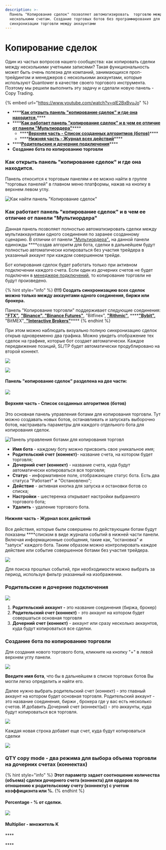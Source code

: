 ```yaml
---
description: >-
  Панель "Копирование сделок" позволяет автоматизировать  торговлю между
  несколькими счетам. Создание торговых ботов без программирования для
  синхронизации торговли между аккаунтами
---
```


# Копирование сделок

Один из частых вопросов нашего сообщества: как копировать сделки между несколькими учетными записями? Такая функциональность может быть очень полезна для компаний, занимающихся проп-трейдингом и менеджеров с несколькими аккаунтами, которые используют Quantower в качестве своего торгового инструмента. Поэтому мы решили выполнить эту задачу и сделали новую панель - Copy Trading.

{% embed url="https://www.youtube.com/watch?v=qIE2BxBvuJo" %}

* \*\*\*\*[**Как открыть панель "копирование сделок" и где она находится.**](kopirovanie-sdelok.md#kak-otkryt-panel-kopirovanie-sdelok-i-gde-ona-nakhoditsya)\*\*\*\*
* \*\*\*\*[**Как работает панель "копирование сделок" и в чем ее отличие от панели "Мультиордера"**](kopirovanie-sdelok.md#kak-rabotaet-panel-kopirovanie-sdelok-i-v-chem-ee-otlichie-ot-paneli-multiordera)\*\*\*\*
  * \*\*\*\*[**Верхняя часть - Список созданных алгоритмов \(ботов\)**](kopirovanie-sdelok.md#verkhnyaya-chast-spisok-sozdannykh-algoritmov-botov)\*\*\*\*
  * \*\*\*\*[**Нижняя часть - Журнал всех действий**](kopirovanie-sdelok.md#nizhnyaya-chast-zhurnal-vsekh-deistvii)\*\*\*\*
* \*\*\*\*[**Родительские и дочерние подключения**](kopirovanie-sdelok.md#roditelskie-i-dochernie-podklyucheniya)\*\*\*\*
* **Создание  бота по копированию торговли**

### **Как открыть панель "копирование сделок" и где она находится.**

Панель относится к торговым панелям и ее можно найти в группе "торговых панелей" в главном меню платформы, нажав на кнопку в верхнем левом углу.

![&#x41A;&#x430;&#x43A; &#x43D;&#x430;&#x439;&#x442;&#x438; &#x43F;&#x430;&#x43D;&#x435;&#x43B;&#x44C; &quot;&#x41A;&#x43E;&#x43F;&#x438;&#x440;&#x43E;&#x432;&#x430;&#x43D;&#x438;&#x435; &#x441;&#x434;&#x435;&#x43B;&#x43E;&#x43A;&quot;](../.gitbook/assets/rjgbhjdfybt-cltkjr-rfr-jnrhsnm.png)

### Как работает панель "копирование сделок" и в чем ее отличие от панели "Мультиордера"

Данная панель позволяет полностью автоматизировать сделки между мультиаккаунтами одного соединения по заранее созданному сценарию.   В отличии от панели  ["Мультиордера"](https://help.quantower.com.ru/trading-panels/multiple-order-entry)**,**  на данной панели единожды ****создав алгоритм для бота, сделки в дальнейшем будут полностью автоматически копироваться без участия трейдера  в указанный аккаунт при каждом совершенном трейде.

Бот копирования сделок будет работать только при активном подключении каждого счета. Если один из дочерних счетов не будет подключен в [менеджере подключений](https://help.quantower.com.ru/connections/connections-manager), то копирование торговли  не будут произведено.

{% hint style="info" %}
**\(!!!\) Создать синхронизацию всех сделок можно только между аккаунтами одного соединения, биржи или брокера.**

Панель "Копирование торговли" поддерживает следующие соединения: [**"FTX"**](https://help.quantower.com.ru/connections/connection-to-ftx)**,** [**"Binance", "Binance Futures"**,](https://help.quantower.com.ru/connections/connection-to-binance-futures) "Bitfinex", [**"Rithmic",**](https://help.quantower.com.ru/connections/connection-to-rithmic) ****[**"Bybit",** ](../connections/connection-to-bybit.md)"BitMEX",[ **"Interactive Brokers"**](https://help.quantower.com.ru/connections/connect-quantower-to-interactive-broker)\*\*\*\*
{% endhint %}

При этом можно наблюдать визуально полную синхронизацию сделок открыв одновременно два графика. Можно увидеть отображение тех сделок на графике, которые бот создает автоматически. Каждое передвижение позиций, SL/TP будет автоматически продублировано на второй коннект.

![](../.gitbook/assets/rjgbhjdfbt.png)

![](../.gitbook/assets/kopirovanie-sdelok-obshii-vid.png)

#### **Панель "копирование сделок" разделена на две части:** 

![](../.gitbook/assets/2-chasti.png)

#### **Верхняя часть - Список созданных алгоритмов \(ботов\)**

Это основная панель управления ботами для копирования торговли. Тут можно создавать новых ботов, останавливать и запускать выборочно ботов, настраивать параметры для каждого отдельного бота для копирования сделок. 

![&#x41F;&#x430;&#x43D;&#x435;&#x43B;&#x44C; &#x443;&#x43F;&#x440;&#x430;&#x432;&#x43B;&#x435;&#x43D;&#x438;&#x44F; &#x431;&#x43E;&#x442;&#x430;&#x43C;&#x438; &#x434;&#x43B;&#x44F; &#x43A;&#x43E;&#x43F;&#x438;&#x440;&#x43E;&#x432;&#x430;&#x43D;&#x438;&#x44F; &#x442;&#x43E;&#x440;&#x433;&#x43E;&#x432;&#x43B;](../.gitbook/assets/verkhnyaya-panel.png)

* **Имя бота** - каждому боту можно присвоить свое уникальное имя;
* **Родительский счет** **\(коннект\)**- название счета, на котором будет торговля;
* **Дочерний счет  \(коннект\)** - название счета, куда будут автоматически копироваться вся торговля;
* **Статус** - информативное поле, отображающее статус бота. Есть два статуса "Работает" и "Остановлено";
* **Действие** - активная кнопка для запуска и остановки ботов со списка;
* **Настройки** - шестеренка открывает настройки выбранного торгового бота;
* **Удалить** - удаление торгового бота.

#### **Нижняя часть - Журнал всех действий**

Все действия, которые были совершены по действующим ботам  будут показаны ****списком в виде журнала событий в нижней части панели. Включая информационные сообщения, такие как, "остановка" и "запуск" каждого бота. Таким образом можно контролировать каждое действие или событие совершенное ботами без участия трейдера.

![](../.gitbook/assets/vybor-perioda.png)

Для поиска прошлых событий, при необходимости можно выбрать за период, используя фильтр указанный на изображении.

### Родительские и дочерние подключения

![](../.gitbook/assets/123%20%282%29.png)

1. **Родительский аккаунт -** это название соединения \(биржа, брокер\)
2. **Родительский счет \(коннект\)** - это аккаунт на котором будет совершаться основная торговля
3. **Дочерний счет \(коннект\)** - аккаунт или сразу несколько аккаунтов, куда будут копироваться все сделки.

### Создание бота по копированию торговли

Для создания нового торгового бота, кликните на кнопку "+"  в левой  верхнем углу панели.

![](../.gitbook/assets/novyi-bot.png)

**Введите имя бота**, что бы в дальнейшем в списке торговых ботов Вы могли легко определить и найти его.

Далее нужно выбрать  родительский счет \(коннект\) - это главный аккаунт на котором будет основная торговля. Родительский аккаунт - это название соединения, биржи , брокера где у вас есть несколько счетов. И добавить Дочерний счет \(коннект\(ы\)\) - это аккаунты, куда будут копироваться вся торговля.

![](../.gitbook/assets/12.png)

Каждая новая строка добавит еще счет, куда будут копироваться сделки

![](../.gitbook/assets/novaya-stroka.png)

### QTY copy mode - два режима для выбора объема торговли на дочерних счетах \(коннектах\)

{% hint style="info" %}
**Этот параметр задает соотношение количества \(объема\) сделки дочернего счета \(коннекта\) для ордеров по отношению к родительскому счету \(коннекту\) с учетом коэффициэнта или %.**
{% endhint %}

#### **Percentage - % от сделки.**

![](../.gitbook/assets/rezhim-procent.png)



#### Multiplier - множитель K



\*\*\*\*

\*\*\*\*











  





























